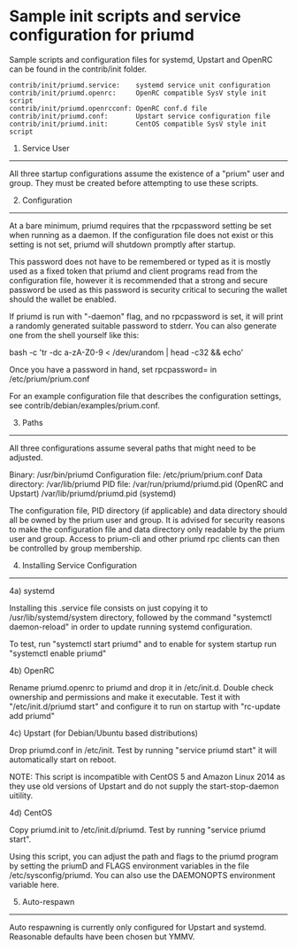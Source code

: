 Sample init scripts and service configuration for priumd
==========================================================

Sample scripts and configuration files for systemd, Upstart and OpenRC
can be found in the contrib/init folder.

    contrib/init/priumd.service:    systemd service unit configuration
    contrib/init/priumd.openrc:     OpenRC compatible SysV style init script
    contrib/init/priumd.openrcconf: OpenRC conf.d file
    contrib/init/priumd.conf:       Upstart service configuration file
    contrib/init/priumd.init:       CentOS compatible SysV style init script

1. Service User
---------------------------------

All three startup configurations assume the existence of a "prium" user
and group.  They must be created before attempting to use these scripts.

2. Configuration
---------------------------------

At a bare minimum, priumd requires that the rpcpassword setting be set
when running as a daemon.  If the configuration file does not exist or this
setting is not set, priumd will shutdown promptly after startup.

This password does not have to be remembered or typed as it is mostly used
as a fixed token that priumd and client programs read from the configuration
file, however it is recommended that a strong and secure password be used
as this password is security critical to securing the wallet should the
wallet be enabled.

If priumd is run with "-daemon" flag, and no rpcpassword is set, it will
print a randomly generated suitable password to stderr.  You can also
generate one from the shell yourself like this:

bash -c 'tr -dc a-zA-Z0-9 < /dev/urandom | head -c32 && echo'

Once you have a password in hand, set rpcpassword= in /etc/prium/prium.conf

For an example configuration file that describes the configuration settings,
see contrib/debian/examples/prium.conf.

3. Paths
---------------------------------

All three configurations assume several paths that might need to be adjusted.

Binary:              /usr/bin/priumd
Configuration file:  /etc/prium/prium.conf
Data directory:      /var/lib/priumd
PID file:            /var/run/priumd/priumd.pid (OpenRC and Upstart)
                     /var/lib/priumd/priumd.pid (systemd)

The configuration file, PID directory (if applicable) and data directory
should all be owned by the prium user and group.  It is advised for security
reasons to make the configuration file and data directory only readable by the
prium user and group.  Access to prium-cli and other priumd rpc clients
can then be controlled by group membership.

4. Installing Service Configuration
-----------------------------------

4a) systemd

Installing this .service file consists on just copying it to
/usr/lib/systemd/system directory, followed by the command
"systemctl daemon-reload" in order to update running systemd configuration.

To test, run "systemctl start priumd" and to enable for system startup run
"systemctl enable priumd"

4b) OpenRC

Rename priumd.openrc to priumd and drop it in /etc/init.d.  Double
check ownership and permissions and make it executable.  Test it with
"/etc/init.d/priumd start" and configure it to run on startup with
"rc-update add priumd"

4c) Upstart (for Debian/Ubuntu based distributions)

Drop priumd.conf in /etc/init.  Test by running "service priumd start"
it will automatically start on reboot.

NOTE: This script is incompatible with CentOS 5 and Amazon Linux 2014 as they
use old versions of Upstart and do not supply the start-stop-daemon uitility.

4d) CentOS

Copy priumd.init to /etc/init.d/priumd. Test by running "service priumd start".

Using this script, you can adjust the path and flags to the priumd program by
setting the priumD and FLAGS environment variables in the file
/etc/sysconfig/priumd. You can also use the DAEMONOPTS environment variable here.

5. Auto-respawn
-----------------------------------

Auto respawning is currently only configured for Upstart and systemd.
Reasonable defaults have been chosen but YMMV.
